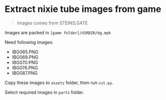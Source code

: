 # Extract nixie tube images from game

> Images comes from STEINS;GATE

Images are packed in `[game folder]/USRDIR/bg.mpk`

Need following images:

- IBG065.PNG
- IBG069.PNG
- IBG070.PNG
- IBG076.PNG
- IBG087.PNG

Copy these images to `assets` folder, then run `cut.py`.

Select required images in `parts` folder.
